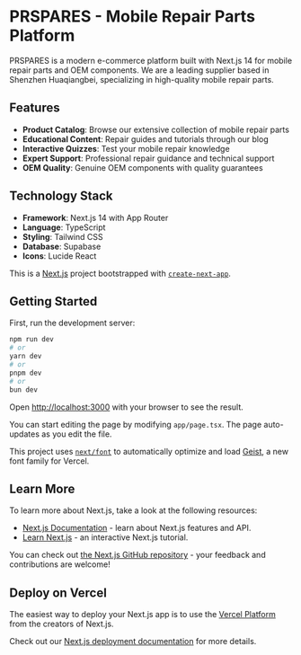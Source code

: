 # PRSPARES - Mobile Repair Parts Platform

PRSPARES is a modern e-commerce platform built with Next.js 14 for mobile repair parts and OEM components. We are a leading supplier based in Shenzhen Huaqiangbei, specializing in high-quality mobile repair parts.

## Features

- **Product Catalog**: Browse our extensive collection of mobile repair parts
- **Educational Content**: Repair guides and tutorials through our blog
- **Interactive Quizzes**: Test your mobile repair knowledge
- **Expert Support**: Professional repair guidance and technical support
- **OEM Quality**: Genuine OEM components with quality guarantees

## Technology Stack

- **Framework**: Next.js 14 with App Router
- **Language**: TypeScript
- **Styling**: Tailwind CSS
- **Database**: Supabase
- **Icons**: Lucide React

This is a [Next.js](https://nextjs.org) project bootstrapped with [`create-next-app`](https://nextjs.org/docs/app/api-reference/cli/create-next-app).

## Getting Started

First, run the development server:

```bash
npm run dev
# or
yarn dev
# or
pnpm dev
# or
bun dev
```

Open [http://localhost:3000](http://localhost:3000) with your browser to see the result.

You can start editing the page by modifying `app/page.tsx`. The page auto-updates as you edit the file.

This project uses [`next/font`](https://nextjs.org/docs/app/building-your-application/optimizing/fonts) to automatically optimize and load [Geist](https://vercel.com/font), a new font family for Vercel.

## Learn More

To learn more about Next.js, take a look at the following resources:

- [Next.js Documentation](https://nextjs.org/docs) - learn about Next.js features and API.
- [Learn Next.js](https://nextjs.org/learn) - an interactive Next.js tutorial.

You can check out [the Next.js GitHub repository](https://github.com/vercel/next.js) - your feedback and contributions are welcome!

## Deploy on Vercel

The easiest way to deploy your Next.js app is to use the [Vercel Platform](https://vercel.com/new?utm_medium=default-template&filter=next.js&utm_source=create-next-app&utm_campaign=create-next-app-readme) from the creators of Next.js.

Check out our [Next.js deployment documentation](https://nextjs.org/docs/app/building-your-application/deploying) for more details.
